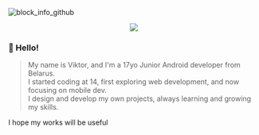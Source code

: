 
![block_info_github](https://github.com/user-attachments/assets/6b803b3e-1bae-43b2-90f3-153252da85d5)

<p align="center">
  <img src="https://go-skill-icons.vercel.app/api/icons?i=figma,androidstudio,github,kotlin,gcp,android,chrome,api,gradle,microsoftcopilot,stackoverflow,git&theme=dark"/>
</p>

### 👋 Hello!

>My name is Viktor, and I'm a 17yo Junior Android developer from Belarus.  
>I started coding at 14, first exploring web development, and now focusing on mobile dev.  
>I design and develop my own projects, always learning and growing my skills.


I hope my works will be useful




